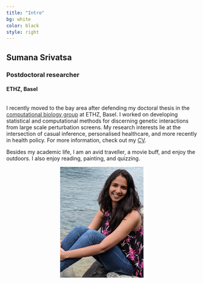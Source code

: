 ```yaml
---
title: "Intro"
bg: white
color: black
style: right
---
```


## Sumana Srivatsa
### Postdoctoral researcher
#### ETHZ, Basel

<div class="container">
  <div class="column halfx" align="left">
  <p>
  I recently moved to the bay area after defending my doctoral thesis in the <a href="https://www.bsse.ethz.ch/cbg" style="color: #2E2D2D; text-decoration: underline;">computational biology group</a> at ETHZ, Basel. I worked on developing statistical and computational methods for discerning genetic interactions from large scale perturbation screens. My research interests lie at the intersection of casual inference, personalised healthcare, and more recently in health policy. For more information, check out my <a href="https://anamus90.github.io/supp_files/SS_CV_2019.pdf" style="color: #2E2D2D; text-decoration: underline;">CV</a>.
  </p>
  <p>
  Besides my academic life, I am an avid traveller, a movie buff, and enjoy the outdoors. I also enjoy reading, painting, and quizzing. 
  </p>
  </div>
  <div class="column halfx" align="center">
    <img src = "img/Option3.jpg" width = "220px">
  </div>
</div>
